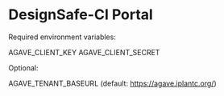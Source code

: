 # DesignSafe-CI Portal

Required environment variables:

AGAVE_CLIENT_KEY
AGAVE_CLIENT_SECRET

Optional:

AGAVE_TENANT_BASEURL (default: https://agave.iplantc.org/)
